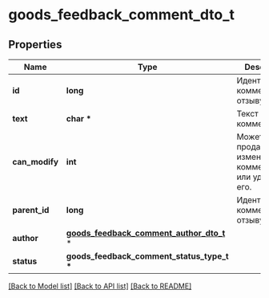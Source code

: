 # goods_feedback_comment_dto_t

## Properties
Name | Type | Description | Notes
------------ | ------------- | ------------- | -------------
**id** | **long** | Идентификатор комментария к отзыву.  | 
**text** | **char \*** | Текст комментария. | 
**can_modify** | **int** | Может ли продавец изменять комментарий или удалять его. | [optional] 
**parent_id** | **long** | Идентификатор комментария к отзыву.  | [optional] 
**author** | [**goods_feedback_comment_author_dto_t**](goods_feedback_comment_author_dto.md) \* |  | 
**status** | **goods_feedback_comment_status_type_t \*** |  | 

[[Back to Model list]](../README.md#documentation-for-models) [[Back to API list]](../README.md#documentation-for-api-endpoints) [[Back to README]](../README.md)


